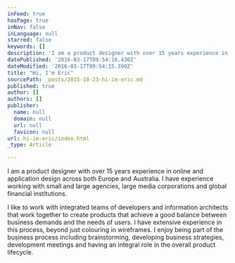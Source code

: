```yaml
---
inFeed: true
hasPage: true
inNav: false
inLanguage: null
starred: false
keywords: []
description: 'I am a product designer with over 15 years experience in online and application design across both Europe and Australia. I have experience working with small and large agencies, large media corporations and global financial institutions.'
datePublished: '2016-03-17T09:54:16.430Z'
dateModified: '2016-03-17T09:54:15.390Z'
title: "Hi, I'm Eric"
sourcePath: _posts/2015-10-23-hi-im-eric.md
published: true
author: []
authors: []
publisher:
  name: null
  domain: null
  url: null
  favicon: null
url: hi-im-eric/index.html
_type: Article

---
```

I am a product designer with over 15 years experience in online and application design across both Europe and Australia. I have experience working with small and large agencies, large media corporations and global financial institutions.

I like to work with integrated teams of developers and information architects that work together to create products that achieve a good balance between business demands and the needs of users. I have extensive experience in this process, beyond just colouring in wireframes. I enjoy being part of the business process including brainstorming, developing business strategies, development meetings and having an integral role in the overall product lifecycle.